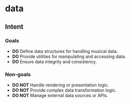 # data

## Intent

### Goals

- **DO** Define data structures for handling musical data.
- **DO** Provide utilities for manipulating and accessing data.
- **DO** Ensure data integrity and consistency.

### Non-goals

- **DO NOT** Handle rendering or presentation logic.
- **DO NOT** Provide complex data transformation logic.
- **DO NOT** Manage external data sources or APIs.
